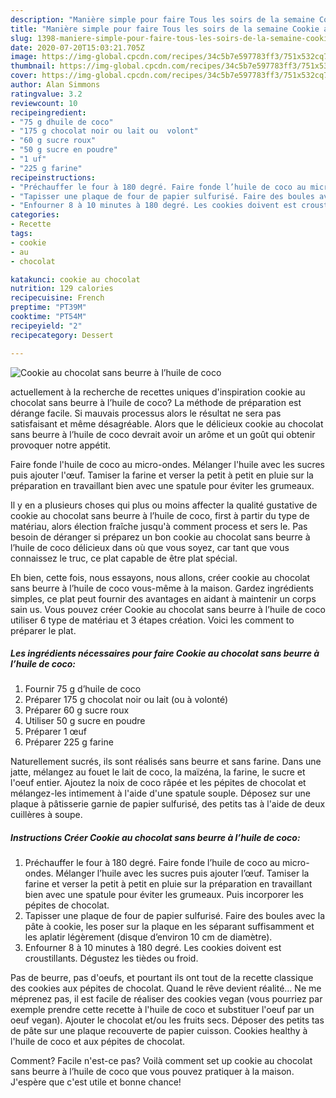 ```yaml
---
description: "Manière simple pour faire Tous les soirs de la semaine Cookie au chocolat sans beurre à l’huile de coco"
title: "Manière simple pour faire Tous les soirs de la semaine Cookie au chocolat sans beurre à l’huile de coco"
slug: 1398-maniere-simple-pour-faire-tous-les-soirs-de-la-semaine-cookie-au-chocolat-sans-beurre-a-lhuile-de-coco
date: 2020-07-20T15:03:21.705Z
image: https://img-global.cpcdn.com/recipes/34c5b7e597783ff3/751x532cq70/cookie-au-chocolat-sans-beurre-a-lhuile-de-coco-photo-principale-de-la-recette.jpg
thumbnail: https://img-global.cpcdn.com/recipes/34c5b7e597783ff3/751x532cq70/cookie-au-chocolat-sans-beurre-a-lhuile-de-coco-photo-principale-de-la-recette.jpg
cover: https://img-global.cpcdn.com/recipes/34c5b7e597783ff3/751x532cq70/cookie-au-chocolat-sans-beurre-a-lhuile-de-coco-photo-principale-de-la-recette.jpg
author: Alan Simmons
ratingvalue: 3.2
reviewcount: 10
recipeingredient:
- "75 g dhuile de coco"
- "175 g chocolat noir ou lait ou  volont"
- "60 g sucre roux"
- "50 g sucre en poudre"
- "1 uf"
- "225 g farine"
recipeinstructions:
- "Préchauffer le four à 180 degré. Faire fonde l’huile de coco au micro-ondes. Mélanger l’huile avec les sucres puis ajouter l’œuf. Tamiser la farine et verser la petit à petit en pluie sur la préparation en travaillant bien avec une spatule pour éviter les grumeaux. Puis incorporer les pépites de chocolat."
- "Tapisser une plaque de four de papier sulfurisé. Faire des boules avec la pâte à cookie, les poser sur la plaque en les séparant suffisamment et les aplatir légèrement (disque d’environ 10 cm de diamètre)."
- "Enfourner 8 à 10 minutes à 180 degré. Les cookies doivent est croustillants. Dégustez les tièdes ou froid."
categories:
- Recette
tags:
- cookie
- au
- chocolat

katakunci: cookie au chocolat 
nutrition: 129 calories
recipecuisine: French
preptime: "PT39M"
cooktime: "PT54M"
recipeyield: "2"
recipecategory: Dessert

---
```



![Cookie au chocolat sans beurre à l’huile de coco](https://img-global.cpcdn.com/recipes/34c5b7e597783ff3/751x532cq70/cookie-au-chocolat-sans-beurre-a-lhuile-de-coco-photo-principale-de-la-recette.jpg)

actuellement à la recherche de recettes uniques d'inspiration cookie au chocolat sans beurre à l’huile de coco? La méthode de préparation est dérange facile. Si mauvais processus alors le résultat ne sera pas satisfaisant et même désagréable. Alors que le délicieux cookie au chocolat sans beurre à l’huile de coco devrait avoir un arôme et un goût qui obtenir provoquer notre appétit.

Faire fonde l&#39;huile de coco au micro-ondes. Mélanger l&#39;huile avec les sucres puis ajouter l&#39;œuf. Tamiser la farine et verser la petit à petit en pluie sur la préparation en travaillant bien avec une spatule pour éviter les grumeaux.

Il y en a plusieurs choses qui plus ou moins affecter la qualité gustative de cookie au chocolat sans beurre à l’huile de coco, first à partir du type de matériau, alors élection fraîche jusqu'à comment process et sers le. Pas besoin de déranger si préparez un bon cookie au chocolat sans beurre à l’huile de coco délicieux dans où que vous soyez, car tant que vous connaissez le truc, ce plat capable de être plat spécial.


Eh bien, cette fois, nous essayons, nous allons, créer cookie au chocolat sans beurre à l’huile de coco vous-même à la maison. Gardez ingrédients simples, ce plat peut fournir des avantages en aidant à maintenir un corps sain us. Vous pouvez créer Cookie au chocolat sans beurre à l’huile de coco utiliser 6 type de matériau et 3 étapes création. Voici les comment to préparer le plat.

<!--inarticleads1-->

##### Les ingrédients nécessaires pour faire Cookie au chocolat sans beurre à l’huile de coco:

1. Fournir 75 g d’huile de coco
1. Préparer 175 g chocolat noir ou lait (ou à volonté)
1. Préparer 60 g sucre roux
1. Utiliser 50 g sucre en poudre
1. Préparer 1 œuf
1. Préparer 225 g farine


Naturellement sucrés, ils sont réalisés sans beurre et sans farine. Dans une jatte, mélangez au fouet le lait de coco, la maïzéna, la farine, le sucre et l&#39;oeuf entier. Ajoutez la noix de coco râpée et les pépites de chocolat et mélangez-les intimement à l&#39;aide d&#39;une spatule souple. Déposez sur une plaque à pâtisserie garnie de papier sulfurisé, des petits tas à l&#39;aide de deux cuillères à soupe. 

<!--inarticleads2-->

##### Instructions Créer Cookie au chocolat sans beurre à l’huile de coco:

1. Préchauffer le four à 180 degré. Faire fonde l’huile de coco au micro-ondes. Mélanger l’huile avec les sucres puis ajouter l’œuf. Tamiser la farine et verser la petit à petit en pluie sur la préparation en travaillant bien avec une spatule pour éviter les grumeaux. Puis incorporer les pépites de chocolat.
1. Tapisser une plaque de four de papier sulfurisé. Faire des boules avec la pâte à cookie, les poser sur la plaque en les séparant suffisamment et les aplatir légèrement (disque d’environ 10 cm de diamètre).
1. Enfourner 8 à 10 minutes à 180 degré. Les cookies doivent est croustillants. Dégustez les tièdes ou froid.


Pas de beurre, pas d&#39;oeufs, et pourtant ils ont tout de la recette classique des cookies aux pépites de chocolat. Quand le rêve devient réalité… Ne me méprenez pas, il est facile de réaliser des cookies vegan (vous pourriez par exemple prendre cette recette à l&#39;huile de coco et substituer l&#39;oeuf par un oeuf vegan). Ajouter le chocolat et/ou les fruits secs. Déposer des petits tas de pâte sur une plaque recouverte de papier cuisson. Cookies healthy à l&#39;huile de coco et aux pépites de chocolat. 


Comment? Facile n'est-ce pas? Voilà comment set up cookie au chocolat sans beurre à l’huile de coco que vous pouvez pratiquer à la maison. J'espère que c'est utile et bonne chance!
